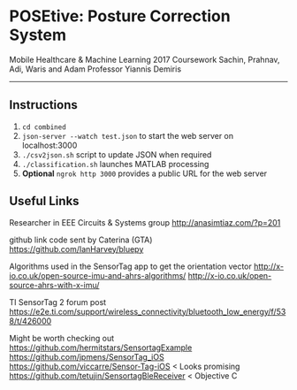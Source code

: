 # POSEtive: Posture Correction System

Mobile Healthcare & Machine Learning 2017
Coursework
Sachin, Prahnav, Adi, Waris and Adam
Professor Yiannis Demiris

----------

Instructions
-------------------
1. `cd combined`
2. `json-server --watch test.json` to start the web server on localhost:3000
3. `./csv2json.sh` script to update JSON when required
4. `./classification.sh` launches MATLAB processing
5. **Optional** `ngrok http 3000` provides a public URL for the web server

Useful Links
-------------------

Researcher in EEE Circuits & Systems group
http://anasimtiaz.com/?p=201

github link code sent by Caterina (GTA)
https://github.com/IanHarvey/bluepy

Algorithms used in the SensorTag app to get the orientation vector
http://x-io.co.uk/open-source-imu-and-ahrs-algorithms/
http://x-io.co.uk/open-source-ahrs-with-x-imu/

TI SensorTag 2 forum post
https://e2e.ti.com/support/wireless_connectivity/bluetooth_low_energy/f/538/t/426000

Might be worth checking out
https://github.com/hermitstars/SensortagExample
https://github.com/jpmens/SensorTag_iOS
https://github.com/viccarre/Sensor-Tag-iOS < Looks promising
https://github.com/tetujin/SensortagBleReceiver < Objective C

